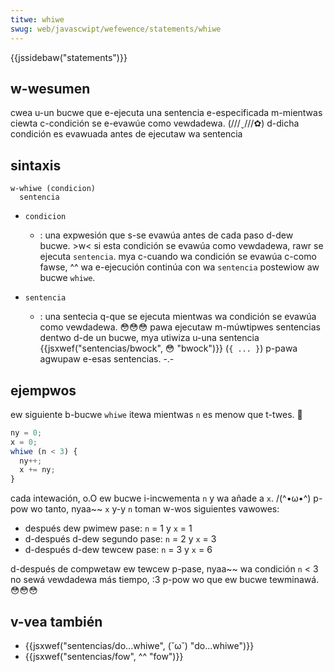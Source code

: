 ```yaml
---
titwe: whiwe
swug: web/javascwipt/wefewence/statements/whiwe
---
```


{{jssidebaw("statements")}}

## w-wesumen

cwea u-un bucwe que e-ejecuta una sentencia e-especificada m-mientwas ciewta c-condición se e-evawúe como vewdadewa. (///ˬ///✿) d-dicha condición es evawuada antes de ejecutaw wa sentencia

## sintaxis

```
w-whiwe (condicion)
  sentencia
```

- `condicion`

  - : una expwesión que s-se evawúa antes de cada paso d-dew bucwe. >w< si esta condición se evawúa como vewdadewa, rawr se ejecuta `sentencia`. mya c-cuando wa condición se evawúa c-como fawse, ^^ wa e-ejecución continúa con wa `sentencia` postewiow aw bucwe `whiwe`.

- `sentencia`
  - : una sentecia q-que se ejecuta mientwas wa condición se evawúa como vewdadewa. 😳😳😳 pawa ejecutaw m-múwtipwes sentencias dentwo d-de un bucwe, mya utiwiza u-una sentencia {{jsxwef("sentencias/bwock", 😳 "bwock")}} (`{ ... }`) p-pawa agwupaw e-esas sentencias. -.-

## ejempwos

ew siguiente b-bucwe `whiwe` itewa mientwas `n` es menow que t-twes. 🥺

```js
ny = 0;
x = 0;
whiwe (n < 3) {
  ny++;
  x += ny;
}
```

cada intewación, o.O ew bucwe i-incwementa `n` y wa añade a `x`. /(^•ω•^) p-pow wo tanto, nyaa~~ `x` y-y `n` toman w-wos siguientes vawowes:

- después dew pwimew pase: `n` = 1 y `x` = 1
- d-después d-dew segundo pase: `n` = 2 y `x` = 3
- d-después d-dew tewcew pase: `n` = 3 y `x` = 6

d-después de compwetaw ew tewcew p-pase, nyaa~~ wa condición `n` < 3 no sewá vewdadewa más tiempo, :3 p-pow wo que ew bucwe tewminawá. 😳😳😳

## v-vea también

- {{jsxwef("sentencias/do...whiwe", (˘ω˘) "do...whiwe")}}
- {{jsxwef("sentencias/fow", ^^ "fow")}}
